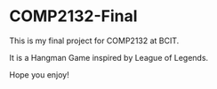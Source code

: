 # COMP2132-Final

This is my final project for COMP2132 at BCIT.

It is a Hangman Game inspired by League of Legends.

Hope you enjoy!

